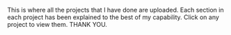 This is where all the projects that I have done are uploaded.
Each section in each project has been explained to the best of my capability.
Click on any project to view them.
THANK YOU.
